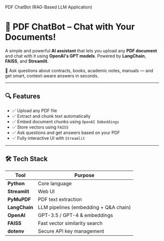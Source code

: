 PDF ChatBot (RAG-Based LLM Application)

# 🧠 PDF ChatBot – Chat with Your Documents!

A simple and powerful **AI assistant** that lets you upload any **PDF document** and chat with it using **OpenAI's GPT models**. Powered by **LangChain**, **FAISS**, and **Streamlit**.

🚀 Ask questions about contracts, books, academic notes, manuals — and get smart, context-aware answers in seconds.

---

## 🔍 Features

- ✅ Upload any PDF file
- ✅ Extract and chunk text automatically
- ✅ Embed document chunks using `OpenAI Embeddings`
- ✅ Store vectors using `FAISS`
- ✅ Ask questions and get answers based on your PDF
- ✅ Fully interactive UI with `Streamlit`

---

## 🛠️ Tech Stack

| Tool | Purpose |
|------|---------|
| **Python** | Core language |
| **Streamlit** | Web UI |
| **PyMuPDF** | PDF text extraction |
| **LangChain** | LLM pipelines (embedding + Q&A chain) |
| **OpenAI** | GPT-3.5 / GPT-4 & embeddings |
| **FAISS** | Fast vector similarity search |
| **dotenv** | Secure API key management |

